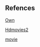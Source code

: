 
## Refences 
[Own](https://ashishdas1921.github.io/s/)

[Hdmovies2](https://hdmovie2.bid/movies/lust-stories-2-2023-hindi-hd-netflix/)


[movie](https://hubcloud.in/vid/usxtm31cb9f0a)
